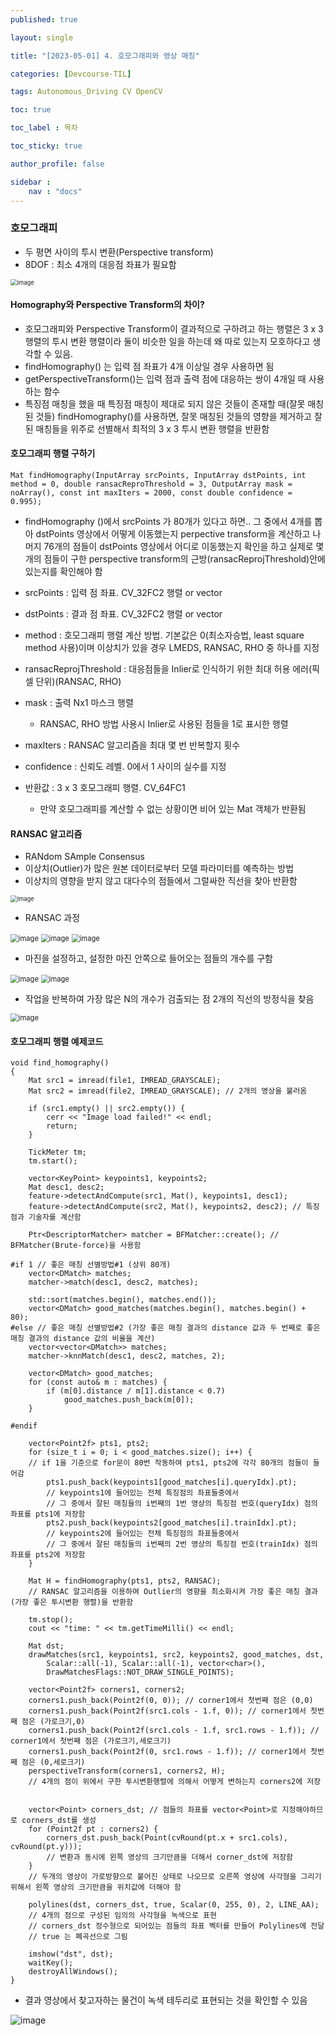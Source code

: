 ```yaml
---
published: true

layout: single

title: "[2023-05-01] 4. 호모그래피와 영상 매칭"

categories: [Devcourse-TIL]

tags: Autonomous_Driving CV OpenCV

toc: true

toc_label : 목차

toc_sticky: true

author_profile: false

sidebar :
    nav : "docs"
---
```


### 호모그래피

- 두 평면 사이의 투시 변환(Perspective transform)
- 8DOF : 최소 4개의 대응점 좌표가 필요함

<img src="https://user-images.githubusercontent.com/116723552/235844319-471685f0-08f1-417f-9d34-e5d88f0bbf4d.png" alt="image" style="zoom:67%;" />



#### Homography와 Perspective Transform의 차이?

- 호모그래피와 Perspective Transform이 결과적으로 구하려고 하는 행렬은 3 x 3 행렬의 투시 변환 행렬이라 둘이 비슷한 일을 하는데 왜 따로 있는지 모호하다고 생각할 수 있음. 
- findHomography() 는  입력 점 좌표가 4개 이상일 경우 사용하면 됨
- getPerspectiveTransform()는 입력 점과 출력 점에 대응하는 쌍이 4개일 때 사용하는 함수
- 특징점 매칭을 했을 때 특징점 매칭이 제대로 되지 않은 것들이 존재할 때(잘못 매칭된 것들) findHomography()를 사용하면, 잘못 매칭된 것들의 영향을 제거하고 잘된 매칭들을 위주로 선별해서 최적의 3 x 3 투시 변환 행렬을 반환함



#### 호모그래피 행렬 구하기

```
Mat findHomography(InputArray srcPoints, InputArray dstPoints, int method = 0, double ransacReproThreshold = 3, OutputArray mask = noArray(), const int maxIters = 2000, const double confidence = 0.995);
```

- findHomography ()에서 srcPoints 가 80개가 있다고 하면.. 그 중에서 4개를 뽑아 dstPoints 영상에서 어떻게 이동했는지 perpective transform을 계산하고 나머지 76개의 점들이 dstPoints 영상에서 어디로 이동했는지 확인을 하고 실제로 몇 개의 점들이 구한 perspective transform의 근방(ransacReprojThreshold)안에 있는지를 확인해야 함 



- srcPoints : 입력 점 좌표. CV_32FC2 행렬 or vector<Point2f>
- dstPoints : 결과 점 좌표. CV_32FC2 행렬 or vector<Point2f>

- method : 호모그래피 행렬 계산 방법. 기본값은 0(최소자승법, least square method 사용)이며 이상치가 있을 경우 LMEDS, RANSAC, RHO 중 하나를 지정
- ransacReprojThreshold : 대응점들을 Inlier로 인식하기 위한 최대 허용 에러(픽셀 단위)(RANSAC, RHO)
- mask : 출력 Nx1 마스크 행렬
  - RANSAC, RHO 방법 사용시 Inlier로 사용된 점들을 1로 표시한 행렬
- maxIters : RANSAC 알고리즘을 최대 몇 번 반복할지 횟수
- confidence : 신뢰도 레벨. 0에서 1 사이의 실수를 지정
- 반환값 : 3 x 3 호모그래피 행렬. CV_64FC1
  - 만약 호모그래피를 계산할 수 없는 상황이면 비어 있는 Mat 객체가 반환됨



#### RANSAC 알고리즘

- RANdom SAmple Consensus
- 이상치(Outlier)가 많은 원본 데이터로부터 모델 파라미터를 예측하는 방법
- 이상치의 영향을 받지 않고 대다수의 점들에서 그럴싸한 직선을 찾아 반환함

<img src="https://user-images.githubusercontent.com/116723552/235849257-05718312-68bb-4f21-9ae4-023e36681223.png" alt="image" style="zoom:67%;" />



- RANSAC 과정

<img src="https://user-images.githubusercontent.com/116723552/235852810-e1eae55a-2dec-4868-84dd-5ca05d9e2a9c.png" alt="image" style="zoom: 80%;" />

<img src="https://user-images.githubusercontent.com/116723552/235852810-e1eae55a-2dec-4868-84dd-5ca05d9e2a9c.png" alt="image" style="zoom:80%;" />

<img src="https://user-images.githubusercontent.com/116723552/235859261-2b582a98-acdf-40bf-8d3a-6a1f38890b73.png" alt="image" style="zoom:80%;" />

- 마진을 설정하고, 설정한 마진 안쪽으로 들어오는 점들의 개수를 구함

<img src="https://user-images.githubusercontent.com/116723552/235860211-d84c8b15-e59f-4d7a-ae0e-c705d1a7271f.png" alt="image" style="zoom:80%;" />

<img src="https://user-images.githubusercontent.com/116723552/235860326-7a501f5d-0ef7-49e8-bb91-24e062023f1e.png" alt="image" style="zoom:80%;" />

- 작업을 반복하여 가장 많은 N의 개수가 검출되는 점 2개의 직선의 방정식을 찾음

<img src="https://user-images.githubusercontent.com/116723552/235860612-2f84a948-879c-4b0e-8aa2-acc6a86a8749.png" alt="image" style="zoom:80%;" />



#### 호모그래피 행렬 예제코드

```
void find_homography()
{
	Mat src1 = imread(file1, IMREAD_GRAYSCALE);
	Mat src2 = imread(file2, IMREAD_GRAYSCALE); // 2개의 영상을 불러옴

	if (src1.empty() || src2.empty()) {
		cerr << "Image load failed!" << endl;
		return;
	}

	TickMeter tm;
	tm.start();

	vector<KeyPoint> keypoints1, keypoints2;
	Mat desc1, desc2;
	feature->detectAndCompute(src1, Mat(), keypoints1, desc1);
	feature->detectAndCompute(src2, Mat(), keypoints2, desc2); // 특징점과 기술자를 계산함

	Ptr<DescriptorMatcher> matcher = BFMatcher::create(); // BFMatcher(Brute-force)을 사용함

#if 1 // 좋은 매칭 선별방법#1 (상위 80개)
	vector<DMatch> matches;
	matcher->match(desc1, desc2, matches);

	std::sort(matches.begin(), matches.end());
	vector<DMatch> good_matches(matches.begin(), matches.begin() + 80); 
#else // 좋은 매칭 선별방법#2 (가장 좋은 매칭 결과의 distance 값과 두 번째로 좋은 매칭 결과의 distance 값의 비율을 계산)
 	vector<vector<DMatch>> matches;
	matcher->knnMatch(desc1, desc2, matches, 2);

	vector<DMatch> good_matches;
	for (const auto& m : matches) {
		if (m[0].distance / m[1].distance < 0.7)
			good_matches.push_back(m[0]);
	}
	
#endif

	vector<Point2f> pts1, pts2;
	for (size_t i = 0; i < good_matches.size(); i++) { 
	// if 1을 기준으로 for문이 80번 작동하여 pts1, pts2에 각각 80개의 점들이 들어감
		pts1.push_back(keypoints1[good_matches[i].queryIdx].pt);
		// keypoints1에 들어있는 전체 특징점의 좌표들중에서
        // 그 중에서 잘된 매칭들의 i번째의 1번 영상의 특징점 번호(queryIdx) 점의 좌표를 pts1에 저장함
		pts2.push_back(keypoints2[good_matches[i].trainIdx].pt);
		// keypoints2에 들어있는 전체 특징점의 좌표들중에서
        // 그 중에서 잘된 매칭들의 i번째의 2번 영상의 특징점 번호(trainIdx) 점의 좌표를 pts2에 저장함
	}

	Mat H = findHomography(pts1, pts2, RANSAC);
	// RANSAC 알고리즘을 이용하여 Outlier의 영향을 최소화시켜 가장 좋은 매칭 결과(가장 좋은 투시변환 행렬)을 반환함

	tm.stop();
	cout << "time: " << tm.getTimeMilli() << endl;

	Mat dst;
	drawMatches(src1, keypoints1, src2, keypoints2, good_matches, dst,
		Scalar::all(-1), Scalar::all(-1), vector<char>(),
		DrawMatchesFlags::NOT_DRAW_SINGLE_POINTS);

	vector<Point2f> corners1, corners2;
	corners1.push_back(Point2f(0, 0)); // corner1에서 첫번째 점은 (0,0)
	corners1.push_back(Point2f(src1.cols - 1.f, 0)); // corner1에서 첫번째 점은 (가로크기,0)
	corners1.push_back(Point2f(src1.cols - 1.f, src1.rows - 1.f)); // corner1에서 첫번째 점은 (가로크기,세로크기)
	corners1.push_back(Point2f(0, src1.rows - 1.f)); // corner1에서 첫번째 점은 (0,세로크기)
	perspectiveTransform(corners1, corners2, H); 
	// 4개의 점이 위에서 구한 투시변환행렬에 의해서 어떻게 변하는지 corners2에 저장
	

	vector<Point> corners_dst; // 점들의 좌표를 vector<Point>로 지정해야하므로 corners_dst를 생성
	for (Point2f pt : corners2) {
		corners_dst.push_back(Point(cvRound(pt.x + src1.cols), cvRound(pt.y))); 
		// 변환과 동시에 왼쪽 영상의 크기만큼을 더해서 corner_dst에 저장함
	}
	// 두개의 영상이 가로방향으로 붙어진 상태로 나오므로 오른쪽 영상에 사각형을 그리기 위해서 왼쪽 영상의 크기만큼을 위치값에 더해야 함

	polylines(dst, corners_dst, true, Scalar(0, 255, 0), 2, LINE_AA);
	// 4개의 점으로 구성된 임의의 사각형을 녹색으로 표현
	// corners_dst 정수형으로 되어있는 점들의 좌표 벡터를 만들어 Polylines에 전달
	// true 는 폐곡선으로 그림

	imshow("dst", dst);
	waitKey();
	destroyAllWindows();
}
```

- 결과 영상에서 찾고자하는 물건이 녹색 테두리로 표현되는 것을 확인할 수 있음

![image](https://user-images.githubusercontent.com/116723552/235869561-0ec4b5d8-1887-4e05-b85b-7fe63f5e985c.png)







